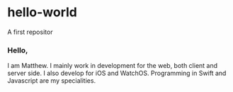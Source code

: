# hello-world
A first repositor

### Hello,

I am Matthew. I mainly work in development for the web, both client and server side. 
I also develop for iOS and WatchOS.
Programming in Swift and Javascript are my specialities.
